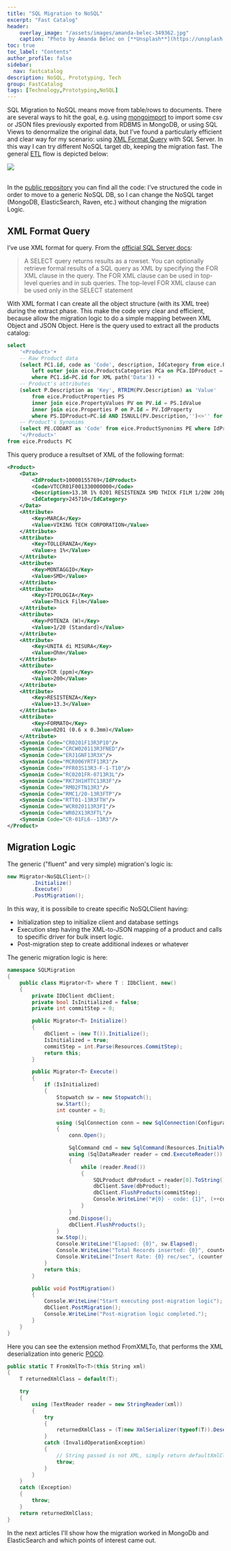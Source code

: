 ```yaml
---
title: "SQL Migration to NoSQL"
excerpt: "Fast Catalog"
header:
    overlay_image: "/assets/images/amanda-belec-349362.jpg"
    caption: "Photo by Amanda Belec on [**Unsplash**](https://unsplash.com/photos/Z1JgfuSQ80s)"
toc: true
toc_label: "Contents"
author_profile: false
sidebar:
  nav: fastcatalog
description: NoSQL, Prototyping, Tech
group: FastCatalog
tags: [Technology,Prototyping,NoSQL]
---
```


SQL Migration to NoSQL means move from table/rows to documents. There are several ways to hit the goal, e.g. using <a href="http://docs.mongodb.org/manual/reference/program/mongoimport/" target="_blank">mongoimport</a> to import some csv or JSON files previously exported from RDBMS in MongoDB, or using SQL Views to denormalize the original data, but I’ve found a particularly efficient and clear way for my scenario: using <a href="https://msdn.microsoft.com/en-us/library/bb522446(v=sql.110).aspx" target="_blank">XML Format Query</a> with SQL Server. In this way I can try different NoSQL target db, keeping the migration fast. The general <a href="https://it.wikipedia.org/wiki/Extract,_transform,_load" target="_blank">ETL</a> flow is depicted below:


<img src="{{ BASE_PATH }}/images/fastcatalog/fastcatalog_migration_flow.png"  class="img-rounded"  /><br/><br/>

In the <a href="https://github.com/williamverdolini/FastCatalog" target="_blank">public repository</a> you can find all the code: I’ve structured the code in order to move to a generic NoSQL DB, so I can change the NoSQL target (MongoDB, ElasticSearch, Raven, etc.) without changing the migration Logic. 

## XML Format Query

I’ve use XML format for query. From the <a href="https://msdn.microsoft.com/library/ms178107(v=sql.110).aspx" target="_blank">official SQL Server docs</a>:

> A SELECT query returns results as a rowset. You can optionally retrieve formal results of a SQL query as XML by specifying the FOR XML clause in the query. The FOR XML clause can be used in top-level queries and in sub queries. The top-level FOR XML clause can be used only in the SELECT statement

With XML format I can create all the object structure (with its XML tree) during the extract phase. This make the code very clear and efficient, because allow the migration logic to do a simple mapping between XML Object and JSON Object. Here is the query used to extract all the products catalog:

```sql
select 
	'<Product>'+
	-- Raw Product data
	(select PC1.id, code as 'Code', description, IdCategory from eice.Products PC1 
		left outer join eice.ProductsCategories PCa on PCa.IDProduct = PC1.id
		where PC1.id=PC.id for XML path('Data')) +
	-- Product's attributes
	(select P.Description as 'Key', RTRIM(PV.Description) as 'Value' 
		from eice.ProductProperties PS
		inner join eice.PropertyValues PV on PV.id = PS.IdValue
		inner join eice.Properties P on P.Id = PV.IdProperty
		where PS.IDProduct=PC.id AND ISNULL(PV.Description,'')<>'' for XML path('Attribute')) +
	-- Product's Synonims
	(select PE.CODART as 'Code' from eice.ProductSynonims PE where IdProduct = PC.id for XML raw('Synonim')) +
	'</Product>'
from eice.Products PC
```

This query produce a resultset of XML of the following format:

```xml
<Product>
	<Data>
		<IdProduct>10000155769</IdProduct>
		<Code>VTCCR01F001330000000</Code>
		<Description>13.3R 1% 0201 RESISTENZA SMD THICK FILM 1/20W 200ppm VIKING</Description>
		<IdCategory>245710</IdCategory>
	</Data>
	<Attribute>
		<Key>MARCA</Key>
		<Value>VIKING TECH CORPORATION</Value>
	</Attribute>
	<Attribute>
		<Key>TOLLERANZA</Key>
		<Value>± 1%</Value>
	</Attribute>
	<Attribute>
		<Key>MONTAGGIO</Key>
		<Value>SMD</Value>
	</Attribute>
	<Attribute>
		<Key>TIPOLOGIA</Key>
		<Value>Thick Film</Value>
	</Attribute>
	<Attribute>
		<Key>POTENZA (W)</Key>
		<Value>1/20 (Standard)</Value>
	</Attribute>
	<Attribute>
		<Key>UNITA di MISURA</Key>
		<Value>Ohm</Value>
	</Attribute>
	<Attribute>
		<Key>TCR (ppm)</Key>
		<Value>200</Value>
	</Attribute>
	<Attribute>
		<Key>RESISTENZA</Key>
		<Value>13.3</Value>
	</Attribute>
	<Attribute>
		<Key>FORMATO</Key>
		<Value>0201 (0.6 x 0.3mm)</Value>
	</Attribute>
	<Synonim Code="CR0201F13R3P10"/>
	<Synonim Code="CRCW020113R3FNED"/>
	<Synonim Code="ERJ1GNF13R3X"/>
	<Synonim Code="MCR006YRTF13R3"/>
	<Synonim Code="PFR03S13R3-F-1-T10"/>
	<Synonim Code="RC0201FR-0713R3L"/>
	<Synonim Code="RK73H1HTTC13R3F"/>
	<Synonim Code="RM02FTN13R3"/>
	<Synonim Code="RMC1/20-13R3FTP"/>
	<Synonim Code="RTT01-13R3FTH"/>
	<Synonim Code="WCR020113R3FI"/>
	<Synonim Code="WR02X13R3FTL"/>
	<Synonim Code="CR-01FL6--13R3"/>
</Product>
```


## Migration Logic

The generic ("fluent" and very simple) migration's logic is:

```csharp
new Migrator<NoSQLClient>()
		.Initialize()
		.Execute()
		.PostMigration();
```

In this way, it is possibile to create specific NoSQLClient having:

-	Initialization step to initialize client and database settings
-	Execution step having the XML-to-JSON mapping of a product and calls to specific driver for bulk insert logic.
- Post-migration step to create additional indexes or whatever

The generic migration logic is here:

```csharp
namespace SQLMigration
{
	public class Migrator<T> where T : IDbClient, new()
	{
		private IDbClient dbClient;
		private bool IsInitialized = false;
		private int commitStep = 0;

		public Migrator<T> Initialize()
		{
			dbClient = (new T()).Initialize();
			IsInitialized = true;
			commitStep = int.Parse(Resources.CommitStep);
			return this;
		}

		public Migrator<T> Execute()
		{
			if (IsInitialized)
			{
				Stopwatch sw = new Stopwatch();
				sw.Start();
				int counter = 0;

				using (SqlConnection conn = new SqlConnection(ConfigurationManager.ConnectionStrings[Resources.ConnectionStringKey].ConnectionString))
				{
					conn.Open();

					SqlCommand cmd = new SqlCommand(Resources.InitialPopulate, conn);
					using (SqlDataReader reader = cmd.ExecuteReader())
					{
						while (reader.Read())
						{
							SQLProduct dbProduct = reader[0].ToString().FromXmlTo<SQLProduct>();
							dbClient.Save(dbProduct);
							dbClient.FlushProducts(commitStep);
							Console.WriteLine("#{0} - code: {1}", (++counter), dbProduct.Data.Code);
						}
					}
					cmd.Dispose();
					dbClient.FlushProducts();
				}
				sw.Stop();
				Console.WriteLine("Elapsed: {0}", sw.Elapsed);
				Console.WriteLine("Total Records inserted: {0}", counter);
				Console.WriteLine("Insert Rate: {0} rec/sec", (counter / (sw.ElapsedMilliseconds / 1000)));                                
			}
			return this;
		}

		public void PostMigration()
		{
			Console.WriteLine("Start executing post-migration logic");
			dbClient.PostMigration();
			Console.WriteLine("Post-migration logic completed.");
		}
	}
}
```

Here you can see the extension method FromXMLTo<T>, that performs the XML deserialization into generic <a href="https://en.wikipedia.org/wiki/Plain_Old_CLR_Object" target="_blank">POCO</a>.

```csharp
public static T FromXmlTo<T>(this String xml)
{
	T returnedXmlClass = default(T);

	try
	{
		using (TextReader reader = new StringReader(xml))
		{
			try
			{
				returnedXmlClass = (T)new XmlSerializer(typeof(T)).Deserialize(reader);
			}
			catch (InvalidOperationException)
			{
				// String passed is not XML, simply return defaultXmlClass
				throw;
			}
		}
	}
	catch (Exception)
	{
		throw;
	}
	return returnedXmlClass;
}
```

In the next articles I'll show how the migration worked in MongoDb and ElasticSearch and which points of interest came out.
